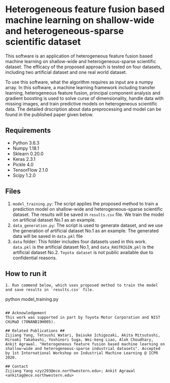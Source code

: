 # Heterogeneous feature fusion based machine learning on shallow-wide and heterogeneous-sparse scientific dataset
This software is an application of heterogeneous feature fusion based machine learning on shallow-wide and heterogeneous-sparse scientific dataset. The efficacy of the proposed approach is tested on four datasets, including two artificial dataset and one real world dataset. 

To use this software, what the algorithm requires as input are a numpy array. In this software, a machine learning framework including transfer learning, heterogeneous feature fusion, principal component analysis and gradient boosting is used to solve curse of dimensionality, handle data with missing images, and train predictive models on heterogeneous scientific data. The detailed drscription about data preprocessing and model can be found in the published paper given below.

## Requirements ##
* Python 3.6.3 
* Numpy 1.18.1 
* Sklearn 0.20.0 
* Keras 2.3.1 
* Pickle 4.0 
* TensorFlow 2.1.0 
* Scipy 1.2.0

## Files ##
1. `model_training.py`: The script applies the proposed method to train a prediction model on shallow-wide and heterogeneous-sparse scientific dataset. The results will be saved in `results.csv` file. We train the model on artificial dataset No.1 as an example.
2. `data_generation.py`: The script is used to generate dataset, and we use the generation of artificial dataset No.1 as an example. The generated data will be saved in `data.pkl` file
4. `data` folder: This folder includes four datasets used in this work. `data.pkl` is the artificial dataset No.1, and `data_RASTRIGIN.pkl` is the artificial dataset No.2. `Toyota dataset` is not public available due to confidential reasons. 


## How to run it
   ```
1. Run commend below, which uses proposed method to train the model and save results in `results.csv` file.
   ```
   python model_training.py
   ```

## Acknowledgement
This work was supported in part by Toyota Motor Corporation and NIST CHiMaD (70NANB19H005).

## Related Publications ##
Zijiang Yang, Tetsushi Watari, Daisuke Ichigozaki, Akita Mitsutoshi, Hiroaki Takahashi, Yoshinori Suga, Wei-keng Liao, Alok Choudhary, Ankit Agrawal. "Heterogeneous feature fusion based machine learning on shallow-wide and heterogeneous-sparse industrial datasets". Accepted by 1st International Workshop on Industrial Machine Learning @ ICPR 2020.

## Contact
Zijiang Yang <zyz293@ece.northwestern.edu>; Ankit Agrawal <ankitag@ece.northwestern.edu>
